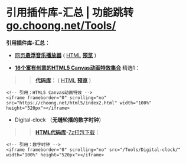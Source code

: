 # 引用插件库-汇总 | 功能跳转 [go.choong.net/Tools/](https://go.choong.net/Tools/)

**引用插件库-汇总：**

- [网页**悬浮音乐播放器**](https://github.com/inchoong/go/tree/master/QPlayer) ( [HTML](https://github.com/inchoong/go/tree/master/QPlayer) [**预览**](https://go.choong.net/QPlayer/) )

- [**16个富有创意的HTML5 Canvas动画特效集合**](https://www.cnblogs.com/html5tricks/p/9204735.html) 精选1：
>> [**代码库**](https://github.com/inchoong/choong.github.io/tree/master/html5/)：  ( [HTML](https://choong.net/html5/index.html) [**预览**](https://choong.net/about/tags-2.html) )
```
<!-- 引用：HTML5 Canvas动画特效 --> 
<iframe frameborder="0" scrolling="no" src="https://choong.net/html5/index2.html" width="100%" height="520px"></iframe>
```		   

- Digital-clock （**无缝轮播的数字时钟**）
>> [**HTML代码库**](https://github.com/inchoong/go/tree/master/Tools/Digital-clock)-[7z打包下载](https://github.com/inchoong/go/raw/master/Tools/Digital-clock/Digital-clock.7z)：  
```
<!-- 引用：数字时钟 --> 
<iframe frameborder="0" scrolling="no" src="/Tools/Digital-clock/" width="100%" height="520px"></iframe>
```
